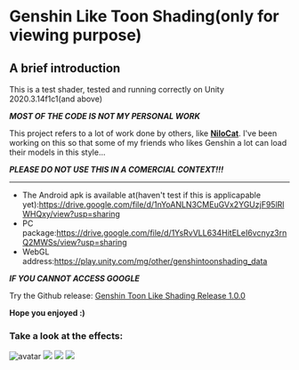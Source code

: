 # Genshin Like Toon Shading(only for viewing purpose)

## A brief introduction
This is a test shader, tested and running correctly on Unity 2020.3.14f1c1(and above)

***MOST OF THE CODE IS NOT MY PERSONAL WORK***

This project refers to a lot of work done by others, like **[NiloCat](https://github.com/ColinLeung-NiloCat/UnityURPToonLitShaderExample/commits?author=ColinLeung-NiloCat)**. I've been working on this so that some of my friends who likes Genshin a lot can load their models in this style...

***PLEASE DO NOT USE THIS IN A COMERCIAL CONTEXT!!!***

---------------
- The Android apk is available at(haven't test if this is applicapable yet):https://drive.google.com/file/d/1nYoANLN3CMEuGVx2YGUzjF95lRlWHQxy/view?usp=sharing
- PC package:https://drive.google.com/file/d/1YsRvVLL634HitELeI6vcnyz3rnQ2MWSs/view?usp=sharing
- WebGL address:https://play.unity.com/mg/other/genshintoonshading_data

***IF YOU CANNOT ACCESS GOOGLE***

Try the Github release: [Genshin Toon Like Shading Release 1.0.0](https://github.com/RabiChora/GenshinLikeToonShading/releases/tag/1.0.0)

**Hope you enjoyed :)**

### Take a look at the effects:
![avatar](https://raw.githubusercontent.com/RabiChora/ShaderFrameworkProj/master/ToonEffectImage/Toon1.png)
![](https://raw.githubusercontent.com/RabiChora/ShaderFrameworkProj/master/ToonEffectImage/Toon2.png)
![](https://raw.githubusercontent.com/RabiChora/ShaderFrameworkProj/master/ToonEffectImage/Toon3.png)
![](https://raw.githubusercontent.com/RabiChora/ShaderFrameworkProj/master/ToonEffectImage/Toon4.png)
